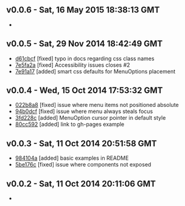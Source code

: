 v0.0.6 - Sat, 16 May 2015 18:38:13 GMT
--------------------------------------

- 


v0.0.5 - Sat, 29 Nov 2014 18:42:49 GMT
--------------------------------------

- [d61cbcf](../../commit/d61cbcf) [fixed] typo in docs regarding css class names
- [7e5fa2a](../../commit/7e5fa2a) [fixed] Accessibility issues closes #2
- [7e91a17](../../commit/7e91a17) [added] smart css defaults for MenuOptions placement


v0.0.4 - Wed, 15 Oct 2014 17:53:32 GMT
--------------------------------------

- [022b8a8](../../commit/022b8a8) [fixed] issue where menu items not positioned absolute
- [94b0dcf](../../commit/94b0dcf) [fixed] issue where menu always steals focus
- [3fd228c](../../commit/3fd228c) [added] MenuOption cursor pointer in default style
- [80cc592](../../commit/80cc592) [added] link to gh-pages example


v0.0.3 - Sat, 11 Oct 2014 20:51:58 GMT
--------------------------------------

- [984104a](../../commit/984104a) [added] basic examples in README
- [5be176c](../../commit/5be176c) [fixed] issue where components not exposed


v0.0.2 - Sat, 11 Oct 2014 20:11:06 GMT
--------------------------------------

- 


